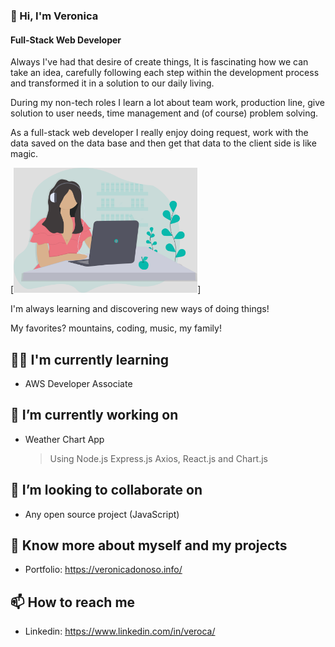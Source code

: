 ### 👋 Hi, I'm Veronica

#### Full-Stack Web Developer

Always I've had that desire of create things, It is fascinating how we can take an idea, carefully following each step within the development process and transformed it in a solution to our daily living.

During my non-tech roles I learn a lot about team work, production line, give solution to user needs, time management and (of course) problem solving.

As a full-stack web developer I really enjoy doing request, work with the data saved on the data base and then get that data to the client side is like magic.

<!-- ![Full-Stack Web Developer](https://github.com/veroca88/veroca88/blob/main/images/banner_bgGray.png?raw=true) -->

[<img src='https://github.com/veroca88/veroca88/blob/main/images/banner_bgGray.png?raw=true' alt='website' height='200'>]

I'm always learning and discovering new ways of doing things!

My favorites? mountains, coding, music, my family!

## 👩‍💻 I'm currently learning

- AWS Developer Associate

## 🌱 I’m currently working on

- Weather Chart App

  > Using Node.js Express.js Axios, React.js and Chart.js

## 👯 I’m looking to collaborate on

- Any open source project (JavaScript)

## 🔭 Know more about myself and my projects

- Portfolio: https://veronicadonoso.info/

## 📫 How to reach me

- Linkedin: https://www.linkedin.com/in/veroca/

<!--
**veroca88/veroca88** is a ✨ _special_ ✨ repository because its `README.md` (this file) appears on your GitHub profile.

Here are some ideas to get you started:

- 🔭 I’m currently working on ...
- 🌱 I’m currently learning ...
- 👯 I’m looking to collaborate on ...
- 🤔 I’m looking for help with ...
- 💬 Ask me about ...
- 📫 How to reach me: ...
- 😄 Pronouns: ...
- ⚡ Fun fact: ...
-->
